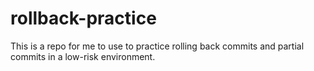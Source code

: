 # rollback-practice

This is a repo for me to use to practice rolling back commits and partial commits in a low-risk environment.
